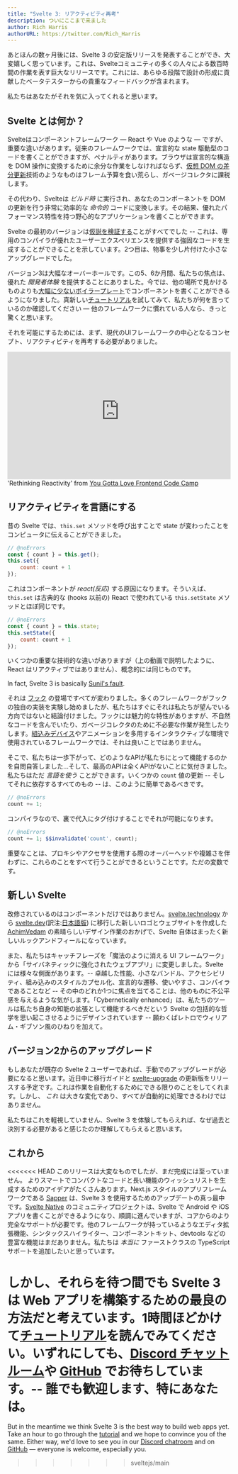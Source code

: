 ```yaml
---
title: "Svelte 3: リアクティビティ再考"
description: ついにここまで来ました
author: Rich Harris
authorURL: https://twitter.com/Rich_Harris
---
```


あとほんの数ヶ月後には、Svelte 3 の安定版リリースを発表することができ、大変嬉しく思っています。これは、Svelteコミュニティの多くの人々による数百時間の作業を表す巨大なリリースです。これには、あらゆる段階で設計の形成に貢献したベータテスターからの貴重なフィードバックが含まれます。 

私たちはあなたがそれを気に入ってくれると思います。

## Svelte とは何か？ <!--What-is-Svelte-->

Svelteはコンポーネントフレームワーク — React や Vue のような — ですが、重要な違いがあります。従来のフレームワークでは、宣言的な state 駆動型のコードを書くことができますが、ペナルティがあります。ブラウザは宣言的な構造を DOM 操作に変換するために余分な作業をしなければならず、[仮想 DOM の差分更新](/blog/virtual-dom-is-pure-overhead)技術のようなものはフレーム予算を食い荒らし、ガベージコレクタに課税します。

その代わり、Svelteは _ビルド時_ に実行され、あなたのコンポーネントを DOM の更新を行う非常に効率的な _命令的_ コードに変換します。その結果、優れたパフォーマンス特性を持つ野心的なアプリケーションを書くことができます。

Svelte の最初のバージョンは[仮説を検証する](/blog/frameworks-without-the-framework)ことがすべてでした -- これは、専用のコンパイラが優れたユーザーエクスペリエンスを提供する強固なコードを生成することができることを示しています。2つ目は、物事を少し片付けた小さなアップグレードでした。

バージョン3は大幅なオーバーホールです。この5、6か月間、私たちの焦点は、優れた _開発者体験_ を提供することにありました。今では、他の場所で見かけるものよりも[大幅に少ないボイラープレート](/blog/write-less-code)でコンポーネントを書くことができるようになりました。真新しい[チュートリアル](/tutorial)を試してみて、私たちが何を言っているのか確認してください — 他のフレームワークに慣れている人なら、きっと驚くと思います。

それを可能にするためには、まず、現代のUIフレームワークの中心となるコンセプト、リアクティビティを再考する必要がありました。

<div class="max">
<figure style="max-width: 960px; margin: 0 auto">
<div style="height: 0; padding: 0 0 57.1% 0; position: relative; margin: 0 auto;">
	<iframe style="position: absolute; width: 100%; height: 100%; left: 0; top: 0; margin: 0;" src="https://www.youtube-nocookie.com/embed/AdNJ3fydeao" frameborder="0" allow="accelerometer; autoplay; encrypted-media; gyroscope; picture-in-picture" allowfullscreen></iframe>
</div>

<figcaption>'Rethinking Reactivity' from <a href="https://www.israel.yglfconf.com/">You Gotta Love Frontend Code Camp</a></figcaption>
</figure>
</div>

## リアクティビティを言語にする <!--Moving-reactivity-into-the-language-->

昔の Svelte では、`this.set` メソッドを呼び出すことで state が変わったことをコンピュータに伝えることができました。

```js
// @noErrors
const { count } = this.get();
this.set({
	count: count + 1
});
```

これはコンポーネントが _react(反応)_ する原因になります。そういえば、`this.set` は古典的な (hooks 以前の) React で使われている `this.setState` メソッドとほぼ同じです。

```js
// @noErrors
const { count } = this.state;
this.setState({
	count: count + 1
});
```

いくつかの重要な技術的な違いがありますが（上の動画で説明したように、React はリアクティブではありません）、概念的には同じものです。

<aside>
	<p>In fact, Svelte 3 is basically <a href="https://twitter.com/threepointone/status/1057179801109311488">Sunil's fault</a>.</p>
</aside>

それは [フック](https://reactjs.org/docs/hooks-intro.html) の登場ですべてが変わりました。多くのフレームワークがフックの独自の実装を実験し始めましたが、私たちはすぐにそれは私たちが望んでいる方向ではないと結論付けました。フックには魅力的な特性がありますが、不自然なコードを含んでいたり、ガベージコレクタのために不必要な作業が発生したりします。[組込みデバイス](https://mobile.twitter.com/sveltejs/status/1088500539640418304)やアニメーションを多用するインタラクティブな環境で使用されているフレームワークでは、それは良いことではありません。

そこで、私たちは一歩下がって、どのようなAPIが私たちにとって機能するのかを自問自答しました…そして、最高のAPIは全くAPIがないことに気付きました。私たちはただ _言語を使う_ ことができます。いくつかの `count` 値の更新 -- そしてそれに依存するすべてのもの -- は、このように簡単であるべきです。

```js
// @noErrors
count += 1;
```

コンパイラなので、裏で代入にタグ付けすることでそれが可能になります。

```js
// @noErrors
count += 1; $$invalidate('count', count);
```

重要なことは、プロキシやアクセサを使用する際のオーバーヘッドや複雑さを伴わずに、これらのことをすべて行うことができるということです。ただの変数です。


## 新しい Svelte <!--New-look-->

改修されているのはコンポーネントだけではありません。[svelte.technology](https://svelte.technology) から [svelte.dev](https://svelte.dev)(訳注:[日本語版](https://svelte.jp)) に移行した新しいロゴとウェブサイトを作成した [AchimVedam](https://vedam.de/) の素晴らしいデザイン作業のおかげで、Svelte 自体はまったく新しいルックアンドフィールになっています。 

また、私たちはキャッチフレーズを「魔法のように消える UI フレームワーク」から「サイバネティックに強化されたウェブアプリ」に変更しました。Svelte には様々な側面があります。-- 卓越した性能、小さなバンドル、アクセシビリティ、組み込みのスタイルカプセル化、宣言的な遷移、使いやすさ、コンパイラであることなど -- その中のどれか1つに焦点を当てることは、他のものに不公平感を与えるような気がします。「Cybernetically enhanced」は、私たちのツールは私たち自身の知能の拡張として機能するべきだという Svelte の包括的な哲学を思い起こさせるようにデザインされています -- 願わくばレトロでウィリアム・ギブソン風のひねりを加えて。

## バージョン2からのアップグレード <!--Upgrading-from-version-2-->

もしあなたが既存の Svelte 2 ユーザーであれば、手動でのアップグレードが必要になると思います。近日中に移行ガイドと [svelte-upgrade](https://github.com/sveltejs/svelte-upgrade) の更新版をリリースする予定です。これは作業を自動化するためにできる限りのことをしてくれます。しかし、 _これ_ は大きな変化であり、すべてが自動的に処理できるわけではありません。

私たちはこれを軽視していません、Svelte 3 を体験してもらえれば、なぜ過去と決別する必要があると感じたのか理解してもらえると思います。

## これから <!--Still-to-come-->

<<<<<<< HEAD
このリリースは大変なものでしたが、まだ完成には至っていません。 よりスマートでコンパクトなコードと長い機能のウィッシュリストを生成するためのアイデアがたくさんあります。Next.js スタイルのアプリフレームワークである [Sapper](https://sapper.svelte.dev) は、Svelte 3 を使用するためのアップデートの真っ最中です。[Svelte Native](https://svelte-native.technology/) のコミュニティプロジェクトは、Svelte で Android や iOS アプリを書くことができるようになり、順調に進んでいますが、コアからのより完全なサポートが必要です。他のフレームワークが持っているようなエディタ拡張機能、シンタックスハイライター、コンポーネントキット、devtools などの豊富な機能はまだありません。私たちは _本当に_ ファーストクラスの TypeScript サポートを追加したいと思っています。

しかし、それらを待つ間でも Svelte 3 は Web アプリを構築するための最良の方法だと考えています。1時間ほどかけて[チュートリアル](/tutorial)を読んでみてください。いずれにしても、[Discord チャットルーム](https://svelte.dev/chat)や [GitHub](https://github.com/sveltejs/svelte) でお待ちしています。-- 誰でも歓迎します、特にあなたは。
=======
But in the meantime we think Svelte 3 is the best way to build web apps yet. Take an hour to go through the [tutorial](/tutorial) and we hope to convince you of the same. Either way, we'd love to see you in our [Discord chatroom](/chat) and on [GitHub](https://github.com/sveltejs/svelte) — everyone is welcome, especially you.
>>>>>>> sveltejs/main
